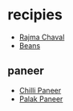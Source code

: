 # recipies

- [Rajma Chaval](rajma_rice.md)
- [Beans](black_beans_bhaji.md)

## paneer
- [Chilli Paneer](paneer/Chilli_paneer.pdf)
- [Palak Paneer](paneer/palak_paneer.org)
